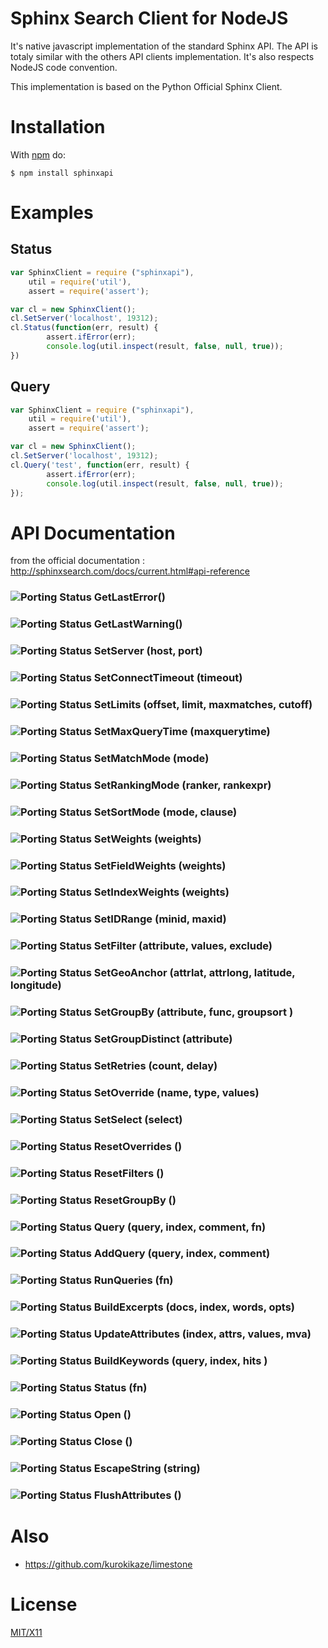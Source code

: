 # Sphinx Search Client for NodeJS

It's native javascript implementation of the standard Sphinx API. The API is totaly similar with the others API clients 
implementation. It's also respects NodeJS code convention.

This implementation is based on the Python Official Sphinx Client. 

# Installation

With [npm](http://npmjs.org) do:

    $ npm install sphinxapi


# Examples

## Status

```javascript
var SphinxClient = require ("sphinxapi"),
	util = require('util'),
	assert = require('assert');

var cl = new SphinxClient();
cl.SetServer('localhost', 19312);
cl.Status(function(err, result) {
		assert.ifError(err);
		console.log(util.inspect(result, false, null, true));
})
```

## Query

```javascript
var SphinxClient = require ("sphinxapi"),
	util = require('util'),
	assert = require('assert');

var cl = new SphinxClient();
cl.SetServer('localhost', 19312);
cl.Query('test', function(err, result) { 
		assert.ifError(err);
		console.log(util.inspect(result, false, null, true));
});
```

# API Documentation

from the official documentation : http://sphinxsearch.com/docs/current.html#api-reference

### ![Porting Status](https://github.com/lindory-project/node-sphinxapi/raw/master/vert.png) GetLastError() 
### ![Porting Status](https://github.com/lindory-project/node-sphinxapi/raw/master/vert.png) GetLastWarning() 
### ![Porting Status](https://github.com/lindory-project/node-sphinxapi/raw/master/vert.png) SetServer (host, port) 
### ![Porting Status](https://github.com/lindory-project/node-sphinxapi/raw/master/vert.png) SetConnectTimeout (timeout) 
### ![Porting Status](https://github.com/lindory-project/node-sphinxapi/raw/master/vert.png) SetLimits (offset, limit, maxmatches, cutoff) 
### ![Porting Status](https://github.com/lindory-project/node-sphinxapi/raw/master/vert.png) SetMaxQueryTime (maxquerytime) 
### ![Porting Status](https://github.com/lindory-project/node-sphinxapi/raw/master/vert.png) SetMatchMode (mode) 
### ![Porting Status](https://github.com/lindory-project/node-sphinxapi/raw/master/vert.png) SetRankingMode (ranker, rankexpr) 
### ![Porting Status](https://github.com/lindory-project/node-sphinxapi/raw/master/vert.png) SetSortMode (mode, clause) 
### ![Porting Status](https://github.com/lindory-project/node-sphinxapi/raw/master/vert.png) SetWeights (weights) 
### ![Porting Status](https://github.com/lindory-project/node-sphinxapi/raw/master/vert.png) SetFieldWeights (weights) 
### ![Porting Status](https://github.com/lindory-project/node-sphinxapi/raw/master/vert.png) SetIndexWeights (weights) 
### ![Porting Status](https://github.com/lindory-project/node-sphinxapi/raw/master/vert.png) SetIDRange (minid, maxid) 
### ![Porting Status](https://github.com/lindory-project/node-sphinxapi/raw/master/vert.png) SetFilter (attribute, values, exclude) 
### ![Porting Status](https://github.com/lindory-project/node-sphinxapi/raw/master/vert.png) SetGeoAnchor (attrlat, attrlong, latitude, longitude) 
### ![Porting Status](https://github.com/lindory-project/node-sphinxapi/raw/master/vert.png) SetGroupBy (attribute, func, groupsort ) 
### ![Porting Status](https://github.com/lindory-project/node-sphinxapi/raw/master/vert.png) SetGroupDistinct (attribute) 
### ![Porting Status](https://github.com/lindory-project/node-sphinxapi/raw/master/vert.png) SetRetries (count, delay) 
### ![Porting Status](https://github.com/lindory-project/node-sphinxapi/raw/master/vert.png) SetOverride (name, type, values) 
### ![Porting Status](https://github.com/lindory-project/node-sphinxapi/raw/master/vert.png) SetSelect (select) 
### ![Porting Status](https://github.com/lindory-project/node-sphinxapi/raw/master/vert.png) ResetOverrides () 
### ![Porting Status](https://github.com/lindory-project/node-sphinxapi/raw/master/vert.png) ResetFilters () 
### ![Porting Status](https://github.com/lindory-project/node-sphinxapi/raw/master/vert.png) ResetGroupBy () 
### ![Porting Status](https://github.com/lindory-project/node-sphinxapi/raw/master/orange.png) Query (query, index, comment, fn) 
### ![Porting Status](https://github.com/lindory-project/node-sphinxapi/raw/master/orange.png) AddQuery (query, index, comment) 
### ![Porting Status](https://github.com/lindory-project/node-sphinxapi/raw/master/orange.png) RunQueries (fn) 
### ![Porting Status](https://github.com/lindory-project/node-sphinxapi/raw/master/rouge.png) BuildExcerpts (docs, index, words, opts) 
### ![Porting Status](https://github.com/lindory-project/node-sphinxapi/raw/master/rouge.png) UpdateAttributes (index, attrs, values, mva) 
### ![Porting Status](https://github.com/lindory-project/node-sphinxapi/raw/master/rouge.png) BuildKeywords (query, index, hits ) 
### ![Porting Status](https://github.com/lindory-project/node-sphinxapi/raw/master/vert.png) Status (fn) 
### ![Porting Status](https://github.com/lindory-project/node-sphinxapi/raw/master/rouge.png) Open () 
### ![Porting Status](https://github.com/lindory-project/node-sphinxapi/raw/master/rouge.png) Close () 
### ![Porting Status](https://github.com/lindory-project/node-sphinxapi/raw/master/rouge.png) EscapeString (string)
### ![Porting Status](https://github.com/lindory-project/node-sphinxapi/raw/master/vert.png) FlushAttributes () 

# Also

* https://github.com/kurokikaze/limestone

# License

[MIT/X11](./blob/master/LICENSE)


